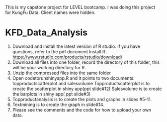 This is my capstone project for LEVEL bootcamp. I was doing this project for KungFu Data. Client names were hidden. 
# KFD_Data_Analysis
1.	Download and install the latest version of R studio. If you have questions, refer to the pdf document Install R
https://www.rstudio.com/products/rstudio/download/
2.	Download all files into one folder, record the directory of this folder, this will be your working directory for R. 
3.	Unzip the compressed files into the same folder
4.	Open codetorunshinyapp.R and it points to two documents: topproductscatterplot and salesvolume
Topproductscatterplot is to create the scatterplot in shiny app(ppt slide#12)
Salesvolume is to create the barplots in shiny app( ppt slide#3)
5.	Topproductanalysis is to create the plots and graphs in slides #5-11.
6.	Textmining is to create the graph in slide#14.
7.	Please see the comments and the code for how to upload your own data. 
